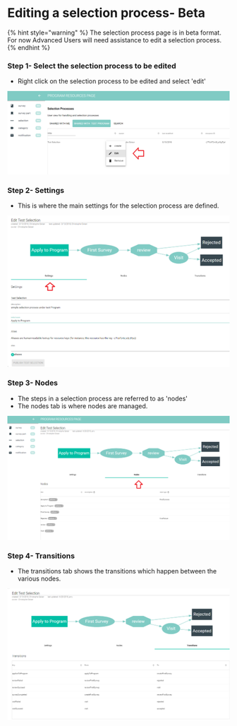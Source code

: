 # Editing a selection process- Beta

{% hint style="warning" %}
The selection process page is in beta format.  For now Advanced Users will need assistance to edit a selection process.
{% endhint %}

### Step 1- Select the selection process to be edited

* Right click on the selection process to be edited and select 'edit'

![](../../../../.gitbook/assets/image%20%28108%29.png)

### Step 2- Settings 

* This is where the main settings for the selection process are defined.

![](../../../../.gitbook/assets/image%20%2846%29.png)

### Step 3- Nodes

* The steps in a selection process are referred to as 'nodes'
* The nodes tab is where nodes are managed. 

![](../../../../.gitbook/assets/image%20%2841%29.png)

### Step 4- Transitions

* The transitions tab shows the transitions which happen between the various nodes.

![](../../../../.gitbook/assets/image%20%2898%29.png)


